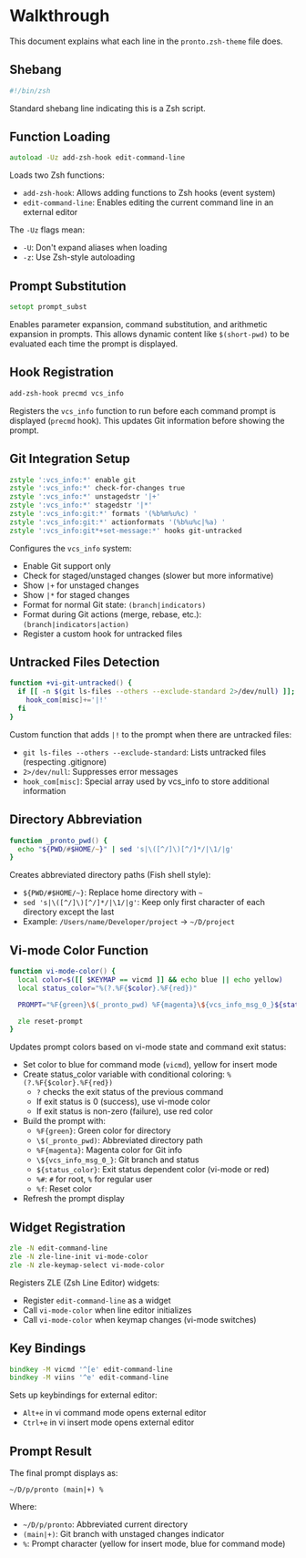 # Walkthrough

This document explains what each line in the `pronto.zsh-theme` file does.

## Shebang

```zsh
#!/bin/zsh
```

Standard shebang line indicating this is a Zsh script.

## Function Loading

```zsh
autoload -Uz add-zsh-hook edit-command-line
```
Loads two Zsh functions:

- `add-zsh-hook`: Allows adding functions to Zsh hooks (event system)
- `edit-command-line`: Enables editing the current command line in an external editor

The `-Uz` flags mean:

- `-U`: Don't expand aliases when loading
- `-z`: Use Zsh-style autoloading

## Prompt Substitution

```zsh
setopt prompt_subst
```

Enables parameter expansion, command substitution, and arithmetic expansion in prompts. This allows dynamic content like `$(short-pwd)` to be evaluated each time the prompt is displayed.

## Hook Registration

```zsh
add-zsh-hook precmd vcs_info
```

Registers the `vcs_info` function to run before each command prompt is displayed (`precmd` hook). This updates Git information before showing the prompt.

## Git Integration Setup

```zsh
zstyle ':vcs_info:*' enable git
zstyle ':vcs_info:*' check-for-changes true
zstyle ':vcs_info:*' unstagedstr '|+'
zstyle ':vcs_info:*' stagedstr '|*'
zstyle ':vcs_info:git:*' formats '(%b%m%u%c) '
zstyle ':vcs_info:git:*' actionformats '(%b%u%c|%a) '
zstyle ':vcs_info:git*+set-message:*' hooks git-untracked
```

Configures the `vcs_info` system:

- Enable Git support only
- Check for staged/unstaged changes (slower but more informative)
- Show `|+` for unstaged changes
- Show `|*` for staged changes
- Format for normal Git state: `(branch|indicators) `
- Format during Git actions (merge, rebase, etc.): `(branch|indicators|action) `
- Register a custom hook for untracked files

## Untracked Files Detection

```zsh
function +vi-git-untracked() {
  if [[ -n $(git ls-files --others --exclude-standard 2>/dev/null) ]]; then
    hook_com[misc]+='|!'
  fi
}
```

Custom function that adds `|!` to the prompt when there are untracked files:

- `git ls-files --others --exclude-standard`: Lists untracked files (respecting .gitignore)
- `2>/dev/null`: Suppresses error messages
- `hook_com[misc]`: Special array used by vcs_info to store additional information

## Directory Abbreviation

```zsh
function _pronto_pwd() {
  echo "${PWD/#$HOME/~}" | sed 's|\([^/]\)[^/]*/|\1/|g'
}
```

Creates abbreviated directory paths (Fish shell style):

- `${PWD/#$HOME/~}`: Replace home directory with `~`
- `sed 's|\([^/]\)[^/]*/|\1/|g'`: Keep only first character of each directory except the last
- Example: `/Users/name/Developer/project` → `~/D/project`

## Vi-mode Color Function

```zsh
function vi-mode-color() {
  local color=$([[ $KEYMAP == vicmd ]] && echo blue || echo yellow)
  local status_color="%(?.%F{$color}.%F{red})"

  PROMPT="%F{green}\$(_pronto_pwd) %F{magenta}\${vcs_info_msg_0_}${status_color}%#%f "

  zle reset-prompt
}
```

Updates prompt colors based on vi-mode state and command exit status:

- Set color to blue for command mode (`vicmd`), yellow for insert mode
- Create status_color variable with conditional coloring: `%(?.%F{$color}.%F{red})`
  - `?` checks the exit status of the previous command
  - If exit status is 0 (success), use vi-mode color
  - If exit status is non-zero (failure), use red color
- Build the prompt with:
  - `%F{green}`: Green color for directory
  - `\$(_pronto_pwd)`: Abbreviated directory path
  - `%F{magenta}`: Magenta color for Git info
  - `\${vcs_info_msg_0_}`: Git branch and status
  - `${status_color}`: Exit status dependent color (vi-mode or red)
  - `%#`: `#` for root, `%` for regular user
  - `%f`: Reset color
- Refresh the prompt display

## Widget Registration

```zsh
zle -N edit-command-line
zle -N zle-line-init vi-mode-color
zle -N zle-keymap-select vi-mode-color
```

Registers ZLE (Zsh Line Editor) widgets:

- Register `edit-command-line` as a widget
- Call `vi-mode-color` when line editor initializes
- Call `vi-mode-color` when keymap changes (vi-mode switches)

## Key Bindings

```zsh
bindkey -M vicmd '^[e' edit-command-line
bindkey -M viins '^e' edit-command-line
```

Sets up keybindings for external editor:

- `Alt+e` in vi command mode opens external editor
- `Ctrl+e` in vi insert mode opens external editor

## Prompt Result

The final prompt displays as:

```
~/D/p/pronto (main|+) %
```

Where:

- `~/D/p/pronto`: Abbreviated current directory
- `(main|+)`: Git branch with unstaged changes indicator
- `%`: Prompt character (yellow for insert mode, blue for command mode)
